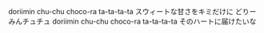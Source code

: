 doriimin chu-chu
choco-ra ta-ta-ta-ta
スウィートな甘さをキミだけに
どりーみんチュチュ
doriimin chu-chu
choco-ra ta-ta-ta-ta
そのハートに届けたいな
